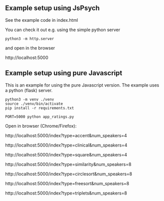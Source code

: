 
## Example setup using JsPsych

See the example code in index.html

You can check it out e.g. using the simple python server 

```
python3 -m http.server
```

and open in the browser

http://localhost:5000

## Example setup using pure Javascript

This is an example for using the pure Javascript version. The example uses a python (flask) server.

```
python3 -m venv ./venv
source ./venv/bin/activate
pip install -r requirements.txt

PORT=5000 python app_ratings.py
```

Open in browser (Chrome/Firefox):

http://localhost:5000/index?type=accent&num_speakers=4

http://localhost:5000/index?type=clinical&num_speakers=4

http://localhost:5000/index?type=square&num_speakers=4

http://localhost:5000/index?type=similarity&num_speakers=8

http://localhost:5000/index?type=circlesort&num_speakers=8

http://localhost:5000/index?type=freesort&num_speakers=8

http://localhost:5000/index?type=triplets&num_speakers=8
